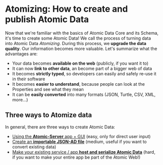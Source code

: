 # Atomizing: How to create and publish Atomic Data

Now that we're familiar with the basics of Atomic Data Core and its Schema, it's time to create some Atomic Data!
We call the process of turning data into Atomic Data _Atomizing_.
During this process, we **upgrade the data quality**.
Our information becomes more valuable.
Let's summarize what the advantages are:

- Your data becomes **available on the web** (publicly, if you want it to)
- It can now **link to other data**, an become part of a bigger web of data
- It becomes **strictly typed**, so developers can easily and safely re-use it in their software
- It becomes **easier to understand**, because people can look at the Properties and see what they mean
- It can be **easily converted** into many formats (JSON, Turtle, CSV, XML, more...)

## Three ways to Atomize data

In general, there are three ways to create Atomic Data:

- [Using the **Atomic-Server** app + GUI](./atomic-server.md) (easy, only for direct user input)
- [Create an **importable JSON-AD file**](./create-json-ad.md) (medium, useful if you want to convert existing data)
- [Make your existing service / app **host and serialize Atomic Data**](./interoperability/upgrade.md) (hard, if you want to make your entire app be part of the Atomic Web!)
